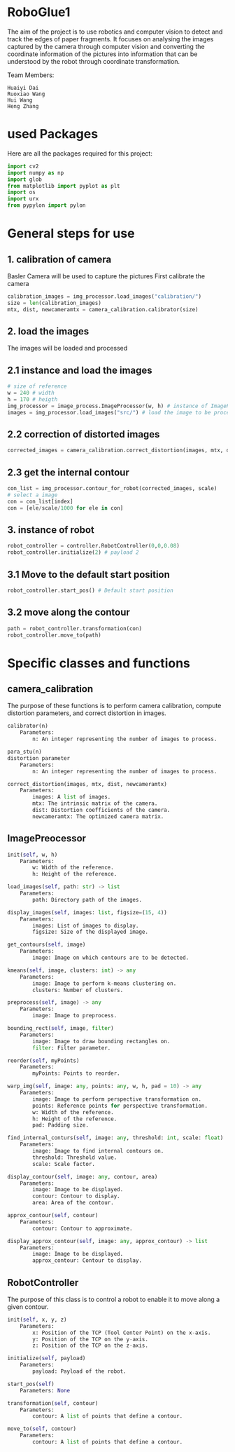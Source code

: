 # RoboGlue1
The aim of the project is to use robotics and computer vision to detect and track the edges of paper fragments. It focuses on analysing the images captured by the camera through computer vision and converting the coordinate information of the pictures into information that can be understood by the robot through coordinate transformation.

Team Members:
```
Huaiyi Dai
Ruoxiao Wang
Hui Wang
Heng Zhang
```


# used Packages
Here are all the packages required for this project:
```python
import cv2
import numpy as np
import glob
from matplotlib import pyplot as plt
import os
import urx
from pypylon import pylon
```

# General steps for use
## 1. calibration of camera
Basler Camera will be used to capture the pictures
First calibrate the camera
```python
calibration_images = img_processor.load_images("calibration/")
size = len(calibration_images)
mtx, dist, newcameramtx = camera_calibration.calibrator(size)
```

## 2. load the images 
The images will be loaded and processed
## 2.1 instance and load the images
```python
# size of reference
w = 240 # width
h = 170 # heigth
img_processor = image_process.ImageProcessor(w, h) # instance of ImageProcesser()
images = img_processor.load_images("src/") # load the image to be processed
```
## 2.2 correction of distorted images
```python
corrected_images = camera_calibration.correct_distortion(images, mtx, dist, newcameramtx)
```

## 2.3 get the internal contour
```python
con_list = img_processor.contour_for_robot(corrected_images, scale)
# select a image
con = con_list[index]
con = [ele/scale/1000 for ele in con]
```

## 3. instance of robot
```python
robot_controller = controller.RobotController(0,0,0.08)
robot_controller.initialize(2) # payload 2
```
## 3.1 Move to the default start position
```python
robot_controller.start_pos() # Default start position
```

## 3.2 move along the contour
```python
path = robot_controller.transformation(con)
robot_controller.move_to(path)
```


# Specific classes and functions
## camera_calibration
The purpose of these functions is to perform camera calibration, compute distortion parameters, and correct distortion in images.
```python
calibrator(n)
    Parameters:
        n: An integer representing the number of images to process.

para_stu(n)
distortion parameter
    Parameters:
        n: An integer representing the number of images to process.

correct_distortion(images, mtx, dist, newcameramtx)
    Parameters:
        images: A list of images.
        mtx: The intrinsic matrix of the camera.
        dist: Distortion coefficients of the camera.
        newcameramtx: The optimized camera matrix.
```

## ImagePreocessor
```python
init(self, w, h)
    Parameters:
        w: Width of the reference.
        h: Height of the reference.

load_images(self, path: str) -> list
    Parameters:
        path: Directory path of the images.

display_images(self, images: list, figsize=(15, 4))
    Parameters:
        images: List of images to display.
        figsize: Size of the displayed image.

get_contours(self, image)
    Parameters:
        image: Image on which contours are to be detected.

kmeans(self, image, clusters: int) -> any
    Parameters:
        image: Image to perform k-means clustering on.
        clusters: Number of clusters.

preprocess(self, image) -> any
    Parameters:
        image: Image to preprocess.

bounding_rect(self, image, filter)
    Parameters:
        image: Image to draw bounding rectangles on.
        filter: Filter parameter.

reorder(self, myPoints)
    Parameters:
        myPoints: Points to reorder.

warp_img(self, image: any, points: any, w, h, pad = 10) -> any
    Parameters:
        image: Image to perform perspective transformation on.
        points: Reference points for perspective transformation.
        w: Width of the reference.
        h: Height of the reference.
        pad: Padding size.

find_internal_conturs(self, image: any, threshold: int, scale: float)
    Parameters:
        image: Image to find internal contours on.
        threshold: Threshold value.
        scale: Scale factor.

display_contour(self, image: any, contour, area)
    Parameters:
        image: Image to be displayed.
        contour: Contour to display.
        area: Area of the contour.

approx_contour(self, contour)
    Parameters:
        contour: Contour to approximate.

display_approx_contour(self, image: any, approx_contour) -> list
    Parameters:
        image: Image to be displayed.
        approx_contour: Contour to display.

```

## RobotController
The purpose of this class is to control a robot to enable it to move along a given contour.
```python
init(self, x, y, z)
    Parameters:
        x: Position of the TCP (Tool Center Point) on the x-axis.
        y: Position of the TCP on the y-axis.
        z: Position of the TCP on the z-axis.

initialize(self, payload)
    Parameters:
        payload: Payload of the robot.

start_pos(self)
    Parameters: None

transformation(self, contour)
    Parameters:
        contour: A list of points that define a contour.

move_to(self, contour)
    Parameters:
        contour: A list of points that define a contour.


```



